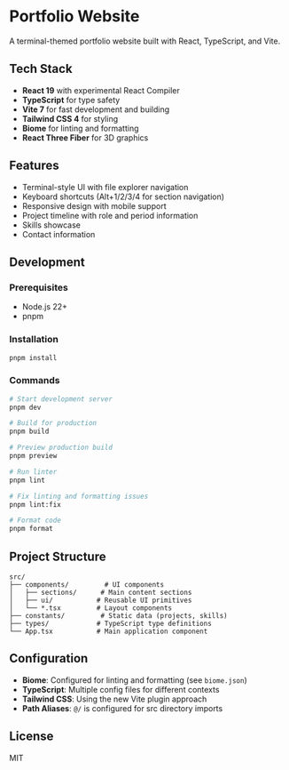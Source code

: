 # Portfolio Website

A terminal-themed portfolio website built with React, TypeScript, and Vite.

## Tech Stack

- **React 19** with experimental React Compiler
- **TypeScript** for type safety
- **Vite 7** for fast development and building
- **Tailwind CSS 4** for styling
- **Biome** for linting and formatting
- **React Three Fiber** for 3D graphics

## Features

- Terminal-style UI with file explorer navigation
- Keyboard shortcuts (Alt+1/2/3/4 for section navigation)
- Responsive design with mobile support
- Project timeline with role and period information
- Skills showcase
- Contact information

## Development

### Prerequisites

- Node.js 22+
- pnpm

### Installation

```bash
pnpm install
```

### Commands

```bash
# Start development server
pnpm dev

# Build for production
pnpm build

# Preview production build
pnpm preview

# Run linter
pnpm lint

# Fix linting and formatting issues
pnpm lint:fix

# Format code
pnpm format
```

## Project Structure

```
src/
├── components/         # UI components
│   ├── sections/      # Main content sections
│   ├── ui/           # Reusable UI primitives
│   └── *.tsx         # Layout components
├── constants/         # Static data (projects, skills)
├── types/            # TypeScript type definitions
└── App.tsx           # Main application component
```

## Configuration

- **Biome**: Configured for linting and formatting (see `biome.json`)
- **TypeScript**: Multiple config files for different contexts
- **Tailwind CSS**: Using the new Vite plugin approach
- **Path Aliases**: `@/` is configured for src directory imports

## License

MIT